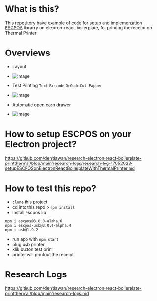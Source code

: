 # What is this?
This repository have example of code for setup and implementation [ESCPOS](https://github.com/song940/node-escpos) librarry on electron-react-boilerplate, for printing the receipt on Thermal Printer

# Overviews
- Layout
- ![image](https://github.com/denitiawan/research-electron-react-boilerplate-printthermal/assets/11941308/c3766059-55b3-40fe-ab6c-746a0732bf3a)

- Test Printing `Text` `Barcode` `QrCode` `Cut Papper`
- ![image](https://github.com/denitiawan/research-electron-react-boilerplate-printthermal/assets/11941308/366e1a2b-75ba-4367-9f10-ac891111f37f)

- Automatic open cash drawer 
- ![image](https://github.com/denitiawan/research-electron-react-boilerplate-printthermal/assets/11941308/3d80eb77-30ec-465a-a0ab-95be98bc20bf)

# How to setup ESCPOS on your Electron project?
https://github.com/denitiawan/research-electron-react-boilerplate-printthermal/blob/main/research-logs/research-log-17052023-setupESCPOSonElectronReactBoilerplateWithThermalPrinter.md

# How to test this repo?
- `clone` this project
- cd into this repo > `npm install`
- install escpos lib
```
npm i escpos@3.0.0-alpha.6
npm i escpos-usb@3.0.0-alpha.4
npm i usb@1.9.2
```
- run app with `npm start`
- plug usb printer
- klik button test print
- printer will printout the receipt


# Research Logs
https://github.com/denitiawan/research-electron-react-boilerplate-printthermal/blob/main/research-logs.md






